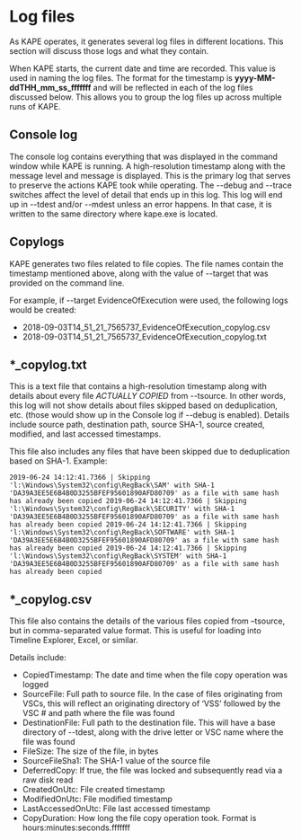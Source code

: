 # Log files

As KAPE operates, it generates several log files in different locations. This section will discuss those logs and what they contain.

When KAPE starts, the current date and time are recorded. This value is used in naming the log files. The format for the timestamp is **yyyy-MM-ddTHH_mm_ss_fffffff** and will be reflected in each of the log files discussed below. This allows you to group the log files up across multiple runs of KAPE.

## Console log
The console log contains everything that was displayed in the command window while KAPE is running. A high-resolution timestamp along with the message level and message is displayed. This is the primary log that serves to preserve the actions KAPE took while operating. The --debug and --trace switches affect the level of detail that ends up in this log. This log will end up in --tdest and/or --mdest unless an error happens. In that case, it is written to the same directory where kape.exe is located.

## Copylogs
KAPE generates two files related to file copies. The file names contain the timestamp mentioned above, along with the value of --target that was provided on the command line. 

For example, if --target EvidenceOfExecution were used, the following logs would be created:

* 2018-09-03T14_51_21_7565737_EvidenceOfExecution_copylog.csv
* 2018-09-03T14_51_21_7565737_EvidenceOfExecution_copylog.txt


## *_copylog.txt
This is a text file that contains a high-resolution timestamp along with details about every file _ACTUALLY COPIED_ from --tsource. In other words, this log will not show details about files skipped based on deduplication, etc. (those would show up in the Console log if --debug is enabled). Details include source path, destination path, source SHA-1, source created, modified, and last accessed timestamps.

This file also includes any files that have been skipped due to deduplication based on SHA-1. Example: 

`2019-06-24 14:12:41.7366 | Skipping 'l:\Windows\System32\config\RegBack\SAM' with SHA-1 'DA39A3EE5E6B4B0D3255BFEF95601890AFD80709' as a file with same hash has already been copied
2019-06-24 14:12:41.7366 | Skipping 'l:\Windows\System32\config\RegBack\SECURITY' with SHA-1 'DA39A3EE5E6B4B0D3255BFEF95601890AFD80709' as a file with same hash has already been copied
2019-06-24 14:12:41.7366 | Skipping 'l:\Windows\System32\config\RegBack\SOFTWARE' with SHA-1 'DA39A3EE5E6B4B0D3255BFEF95601890AFD80709' as a file with same hash has already been copied
2019-06-24 14:12:41.7366 | Skipping 'l:\Windows\System32\config\RegBack\SYSTEM' with SHA-1 'DA39A3EE5E6B4B0D3255BFEF95601890AFD80709' as a file with same hash has already been copied`

## *_copylog.csv
This file also contains the details of the various files copied from –tsource, but in comma-separated value format. This is useful for loading into Timeline Explorer, Excel, or similar. 

Details include:

* CopiedTimestamp: The date and time when the file copy operation was logged
* SourceFile: Full path to source file. In the case of files originating from VSCs, this will reflect an originating directory of ‘VSS’ followed by the VSC # and path where the file was found
* DestinationFile: Full path to the destination file. This will have a base directory of --tdest, along with the drive letter or VSC name where the file was found
* FileSize: The size of the file, in bytes
* SourceFileSha1: The SHA-1 value of the source file
* DeferredCopy: If true, the file was locked and subsequently read via a raw disk read
* CreatedOnUtc: File created timestamp
* ModifiedOnUtc: File modified timestamp
* LastAccessedOnUtc: File last accessed timestamp
* CopyDuration: How long the file copy operation took. Format is hours:minutes:seconds.fffffff

